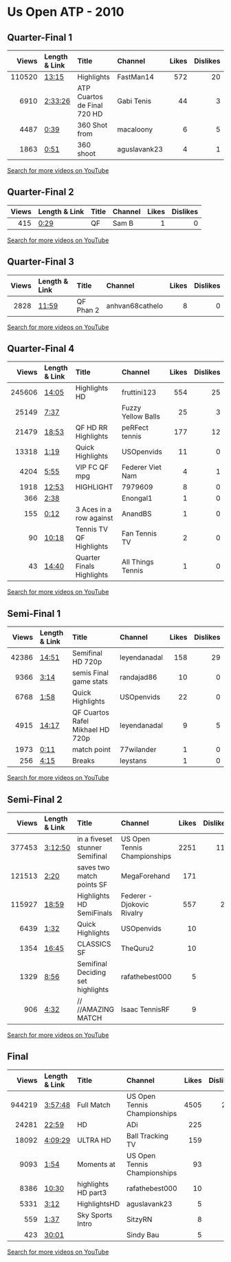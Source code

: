 
# Us Open ATP - 2010

## Quarter-Final 1
|   Views | Length & Link                                          | Title                          | Channel      |   Likes |   Dislikes |
|--------:|:-------------------------------------------------------|:-------------------------------|:-------------|--------:|-----------:|
|  110520 | [13:15](https://www.youtube.com/watch?v=SiOMWCpQEz4)   | Highlights                     | FastMan14    |     572 |         20 |
|    6910 | [2:33:26](https://www.youtube.com/watch?v=TgsnrNnm_jE) | ATP   Cuartos de Final  720 HD | Gabi Tenis   |      44 |          3 |
|    4487 | [0:39](https://www.youtube.com/watch?v=-7chsNVxzbU)    | 360 Shot from                  | macaloony    |       6 |          5 |
|    1863 | [0:51](https://www.youtube.com/watch?v=wBZjDJji4CI)    | 360 shoot                      | aguslavank23 |       4 |          1 |

[Search for more videos on YouTube](https://www.youtube.com/results?search_query=%22us+open%22+%22Nadal%22+%22Verdasco%22+%222010%22+%22highlights%22)     

## Quarter-Final 2
|   Views | Length & Link                                       | Title   | Channel   |   Likes |   Dislikes |
|--------:|:----------------------------------------------------|:--------|:----------|--------:|-----------:|
|     415 | [0:29](https://www.youtube.com/watch?v=TwRhGwkHOsU) | QF      | Sam B     |       1 |          0 |

[Search for more videos on YouTube](https://www.youtube.com/results?search_query=%22us+open%22+%22Youzhny%22+%22Wawrinka%22+%222010%22+%22highlights%22)     

## Quarter-Final 3
|   Views | Length & Link                                        | Title      | Channel         |   Likes |   Dislikes |
|--------:|:-----------------------------------------------------|:-----------|:----------------|--------:|-----------:|
|    2828 | [11:59](https://www.youtube.com/watch?v=pO3uIMsbZUU) | QF  Phan 2 | anhvan68cathelo |       8 |          0 |

[Search for more videos on YouTube](https://www.youtube.com/results?search_query=%22us+open%22+%22Djokovic%22+%22Monfils%22+%222010%22+%22highlights%22)     

## Quarter-Final 4
|   Views | Length & Link                                        | Title                          | Channel            |   Likes |   Dislikes |
|--------:|:-----------------------------------------------------|:-------------------------------|:-------------------|--------:|-----------:|
|  245606 | [14:05](https://www.youtube.com/watch?v=p_Excg8Ss3g) | Highlights HD                  | fruttini123        |     554 |         25 |
|   25149 | [7:37](https://www.youtube.com/watch?v=u6uKnwj8-qc)  |                                | Fuzzy Yellow Balls |      25 |          3 |
|   21479 | [18:53](https://www.youtube.com/watch?v=mqBWZHneZmg) | QF HD  RR Highlights           | peRFect tennis     |     177 |         12 |
|   13318 | [1:19](https://www.youtube.com/watch?v=dGz4w3y99Ws)  | Quick Highlights               | USOpenvids         |      11 |          0 |
|    4204 | [5:55](https://www.youtube.com/watch?v=v1yFLczTcm4)  | VIP   FC  QF   mpg             | Federer Viet Nam   |       4 |          1 |
|    1918 | [12:53](https://www.youtube.com/watch?v=MqCbnjGFsZc) | HIGHLIGHT                      | 7979609            |       8 |          0 |
|     366 | [2:38](https://www.youtube.com/watch?v=lWBJfO9yAAs)  |                                | Enongal1           |       1 |          0 |
|     155 | [0:12](https://www.youtube.com/watch?v=1ja4nGOkSj4)  | 3 Aces in a row against        | AnandBS            |       1 |          0 |
|      90 | [10:18](https://www.youtube.com/watch?v=GaFNNBv7q94) | Tennis TV        QF Highlights | Fan Tennis TV      |       2 |          0 |
|      43 | [14:40](https://www.youtube.com/watch?v=N0pqMaQapjo) | Quarter Finals Highlights      | All Things Tennis  |       1 |          0 |

[Search for more videos on YouTube](https://www.youtube.com/results?search_query=%22us+open%22+%22Federer%22+%22Soderling%22+%222010%22+%22highlights%22)     

## Semi-Final 1
|   Views | Length & Link                                        | Title                             | Channel      |   Likes |   Dislikes |
|--------:|:-----------------------------------------------------|:----------------------------------|:-------------|--------:|-----------:|
|   42386 | [14:51](https://www.youtube.com/watch?v=f5YB6Vs04XE) | Semifinal  HD 720p                | leyendanadal |     158 |         29 |
|    9366 | [3:14](https://www.youtube.com/watch?v=SZ0X9BroTaQ)  | semis  Final game  stats          | randajad86   |      10 |          0 |
|    6768 | [1:58](https://www.youtube.com/watch?v=veLFbNIBjZo)  | Quick Highlights                  | USOpenvids   |      22 |          0 |
|    4915 | [14:17](https://www.youtube.com/watch?v=EhNlBR4-Nog) | QF Cuartos Rafel Mikhael  HD 720p | leyendanadal |       9 |          5 |
|    1973 | [0:11](https://www.youtube.com/watch?v=I3TXWwEySnE)  | match point                       | 77wilander   |       1 |          0 |
|     256 | [4:15](https://www.youtube.com/watch?v=zvneFcEMpsk)  | Breaks                            | leystans     |       1 |          0 |

[Search for more videos on YouTube](https://www.youtube.com/results?search_query=%22us+open%22+%22Nadal%22+%22Youzhny%22+%222010%22+%22highlights%22)     

## Semi-Final 2
|   Views | Length & Link                                          | Title                             | Channel                      |   Likes |   Dislikes |
|--------:|:-------------------------------------------------------|:----------------------------------|:-----------------------------|--------:|-----------:|
|  377453 | [3:12:50](https://www.youtube.com/watch?v=55tIwiOMszY) | in a fiveset stunner    Semifinal | US Open Tennis Championships |    2251 |        116 |
|  121513 | [2:20](https://www.youtube.com/watch?v=5mLlIwmukh4)    | saves two match points        SF  | MegaForehand                 |     171 |          9 |
|  115927 | [18:59](https://www.youtube.com/watch?v=WdJBxewW8jc)   | Highlights HD   SemiFinals        | Federer - Djokovic Rivalry   |     557 |         25 |
|    6439 | [1:32](https://www.youtube.com/watch?v=qhKDH4yybrk)    | Quick Highlights                  | USOpenvids                   |      10 |          1 |
|    1354 | [16:45](https://www.youtube.com/watch?v=iGJr9hCSkQI)   | CLASSICS       SF                 | TheQuru2                     |      10 |          0 |
|    1329 | [8:56](https://www.youtube.com/watch?v=YCVzvdT435s)    | Semifinal Deciding set highlights | rafathebest000               |       5 |          0 |
|     906 | [4:32](https://www.youtube.com/watch?v=mNUfxwsS0rA)    | // //AMAZING MATCH                | Isaac TennisRF               |       9 |          3 |

[Search for more videos on YouTube](https://www.youtube.com/results?search_query=%22us+open%22+%22Djokovic%22+%22Federer%22+%222010%22+%22highlights%22)     

## Final
|   Views | Length & Link                                          | Title               | Channel                      |   Likes |   Dislikes |
|--------:|:-------------------------------------------------------|:--------------------|:-----------------------------|--------:|-----------:|
|  944219 | [3:57:48](https://www.youtube.com/watch?v=HoaffHqmulQ) | Full Match          | US Open Tennis Championships |    4505 |        250 |
|   24281 | [22:59](https://www.youtube.com/watch?v=Fqtd3GC9nFc)   | HD                  | ADi                          |     225 |          4 |
|   18092 | [4:09:29](https://www.youtube.com/watch?v=7sibyDw6vnk) | ULTRA HD            | Ball Tracking TV             |     159 |          6 |
|    9093 | [1:54](https://www.youtube.com/watch?v=CR2PaxnuBPE)    | Moments at          | US Open Tennis Championships |      93 |          4 |
|    8386 | [10:30](https://www.youtube.com/watch?v=YvncGU5FW0k)   | highlights HD part3 | rafathebest000               |      10 |          2 |
|    5331 | [3:12](https://www.youtube.com/watch?v=8P4YXIPOwC4)    | HighlightsHD        | aguslavank23                 |       5 |          2 |
|     559 | [1:37](https://www.youtube.com/watch?v=nijUHijKp7Q)    | Sky Sports Intro    | SitzyRN                      |       8 |          0 |
|     423 | [30:01](https://www.youtube.com/watch?v=fJNa0qtWQYE)   |                     | Sindy Bau                    |       5 |          1 |

[Search for more videos on YouTube](https://www.youtube.com/results?search_query=%22us+open%22+%22Nadal%22+%22Djokovic%22+%222010%22+%22highlights%22)     
